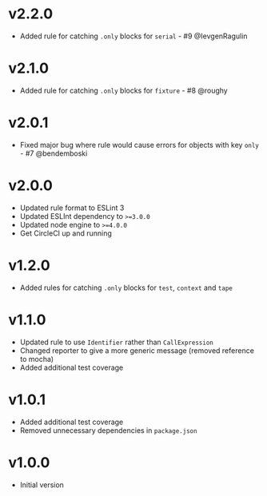 # v2.2.0

 * Added rule for catching `.only` blocks for `serial` - #9 @IevgenRagulin

# v2.1.0

 * Added rule for catching `.only` blocks for `fixture` - #8 @roughy

# v2.0.1

 * Fixed major bug where rule would cause errors for objects with key `only` - #7 @bendemboski

# v2.0.0

 * Updated rule format to ESLint 3
 * Updated ESLInt dependency to `>=3.0.0`
 * Updated node engine to `>=4.0.0`
 * Get CircleCI up and running

# v1.2.0

 * Added rules for catching `.only` blocks for `test`, `context` and `tape`

# v1.1.0

 * Updated rule to use `Identifier` rather than `CallExpression`
 * Changed reporter to give a more generic message (removed reference to mocha)
 * Added additional test coverage

# v1.0.1

 * Added additional test coverage
 * Removed unnecessary dependencies in `package.json`

# v1.0.0

 * Initial version
